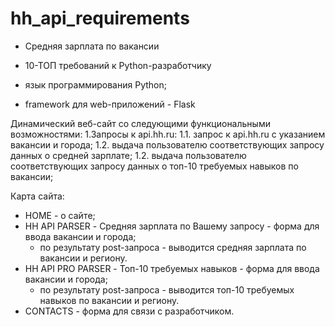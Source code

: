 # hh_api_requirements
- Средняя зарплата по вакансии
- 10-ТОП требований к Python-разработчику

- язык программирования Python;
- framework для web-приложений - Flask

Динамический веб-сайт со следующими функциональными возможностями: 
1.Запросы к api.hh.ru:
1.1. запрос к api.hh.ru с указанием вакансии и города;
1.2. выдача пользователю соответствующих запросу данных о средней зарплате;
1.2. выдача пользователю соответствующих запросу данных о топ-10 требуемых навыков по вакансии;

Карта сайта:
- HOME - о сайтe;
- HH API PARSER - Средняя зарплата по Вашему запросу - форма для ввода вакансии и города;
  - по результату post-запроса - выводится средняя зарплата по вакансии и региону.
- HH API PRO PARSER - Топ-10 требуемых навыков - форма для ввода вакансии и города;
  - по результату post-запроса - выводится топ-10 требуемых навыков по вакансии и региону.
- CONTACTS - форма для связи с разработчиком.



